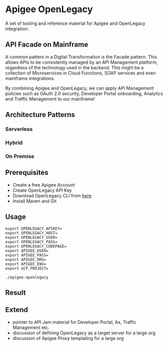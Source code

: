 # Apigee OpenLegacy

A set of tooling and reference material for Apigee and OpenLegacy integration.

## API Facade on Mainframe

A common pattern in a Digital Transformation is the Facade pattern. This allows APIs to be consistently managed
by an API Management platform, regardless of the technology used in the backend. This might be a collection of
Microservices in Cloud Functions, SOAP services and even mainframe integrations.

<diagram>

By combining Apigee and OpenLegacy, we can apply API Management policies such as OAuth 2.0 security, Developer Portal
onboarding, Analytics and Traffic Management to our mainframe!

## Architecture Patterns

### Serverless

<diagram of Managed Apigee with Cloud Functions and Service Accounts>

### Hybrid

<diagram of Apigee Hybrid with OpenLegacy in GKE>

### On Premise

<diagram of Apigee with OpenLegacy on premise with MTLS>

## Prerequisites

- Create a free Apigee Account
- Create OpenLegacy API Key 
- Download OpenLegacy CLI from [here]()
- Install Maven and Git

## Usage

```
export OPENLEGACY_APIKEY=
export OPENLEGACY_HOST=
export OPENLEGACY_USER=
export OPENLEGACY_PASS=
export OPENLEGACY_CODEPAGE=
export APIGEE_USER=
export APIGEE_PASS=
export APIGEE_ORG=
export APIGEE_ENV=
export GCP_PROJECT=

./apigee-openlegacy 

``` 
## Result

<screenshot of OpenLegacy openapi spec>
<screenshot of Apigee trace>

## Extend

- pointer to API Jam material for Developer Portal, Ax, Traffic Management etc.
- discussion of defining OpenLegacy as a target server for a large org
- discussion of Apigee Proxy templating for a large org
